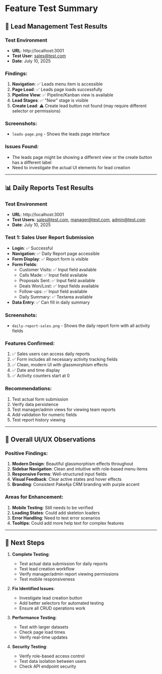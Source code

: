 # Feature Test Summary

## 🎯 Lead Management Test Results

### Test Environment
- **URL**: http://localhost:3001
- **Test User**: sales@test.com
- **Date**: July 10, 2025

### Findings:
1. **Navigation**: ✅ Leads menu item is accessible
2. **Page Load**: ✅ Leads page loads successfully
3. **Pipeline View**: ✅ Pipeline/Kanban view is available
4. **Lead Stages**: ✅ "New" stage is visible
5. **Create Lead**: ⚠️ Create lead button not found (may require different selector or permissions)

### Screenshots:
- `leads-page.png` - Shows the leads page interface

### Issues Found:
- The leads page might be showing a different view or the create button has a different label
- Need to investigate the actual UI elements for lead creation

---

## 📊 Daily Reports Test Results

### Test Environment
- **URL**: http://localhost:3001
- **Test Users**: sales@test.com, manager@test.com, admin@test.com
- **Date**: July 10, 2025

### Test 1: Sales User Report Submission
- **Login**: ✅ Successful
- **Navigation**: ✅ Daily Report page accessible
- **Form Display**: ✅ Report form is visible
- **Form Fields**: 
  - Customer Visits: ✅ Input field available
  - Calls Made: ✅ Input field available
  - Proposals Sent: ✅ Input field available
  - Deals Won/Lost: ✅ Input fields available
  - Follow-ups: ✅ Input field available
  - Daily Summary: ✅ Textarea available
- **Data Entry**: ✅ Can fill in daily summary

### Screenshots:
- `daily-report-sales.png` - Shows the daily report form with all activity fields

### Features Confirmed:
1. ✅ Sales users can access daily reports
2. ✅ Form includes all necessary activity tracking fields
3. ✅ Clean, modern UI with glassmorphism effects
4. ✅ Date and time display
5. ✅ Activity counters start at 0

### Recommendations:
1. Test actual form submission
2. Verify data persistence
3. Test manager/admin views for viewing team reports
4. Add validation for numeric fields
5. Test report history viewing

---

## 📱 Overall UI/UX Observations

### Positive Findings:
1. **Modern Design**: Beautiful glassmorphism effects throughout
2. **Sidebar Navigation**: Clean and intuitive with role-based menu items
3. **Responsive Forms**: Well-structured input fields
4. **Visual Feedback**: Clear active states and hover effects
5. **Branding**: Consistent PakeAja CRM branding with purple accent

### Areas for Enhancement:
1. **Mobile Testing**: Still needs to be verified
2. **Loading States**: Could add skeleton loaders
3. **Error Handling**: Need to test error scenarios
4. **Tooltips**: Could add more help text for complex features

---

## 🚀 Next Steps

1. **Complete Testing**:
   - Test actual data submission for daily reports
   - Test lead creation workflow
   - Verify manager/admin report viewing permissions
   - Test mobile responsiveness

2. **Fix Identified Issues**:
   - Investigate lead creation button
   - Add better selectors for automated testing
   - Ensure all CRUD operations work

3. **Performance Testing**:
   - Test with larger datasets
   - Check page load times
   - Verify real-time updates

4. **Security Testing**:
   - Verify role-based access control
   - Test data isolation between users
   - Check API endpoint security